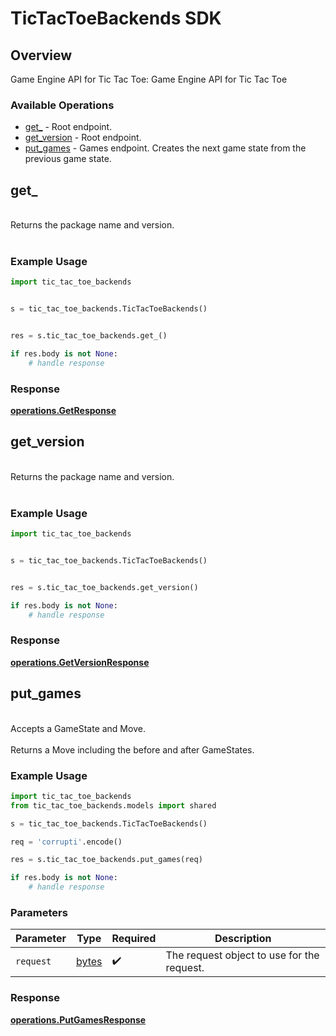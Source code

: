 # TicTacToeBackends SDK

## Overview

Game Engine API for Tic Tac Toe: Game Engine API for Tic Tac Toe

### Available Operations

* [get_](#get_) - Root endpoint.
* [get_version](#get_version) - Root endpoint.
* [put_games](#put_games) - Games endpoint. Creates the next game state from the previous game state.

## get_

<br/>Returns the package name and version.<br/><br/>

### Example Usage

```python
import tic_tac_toe_backends


s = tic_tac_toe_backends.TicTacToeBackends()


res = s.tic_tac_toe_backends.get_()

if res.body is not None:
    # handle response
```


### Response

**[operations.GetResponse](../../models/operations/getresponse.md)**


## get_version

<br/>Returns the package name and version.<br/><br/>

### Example Usage

```python
import tic_tac_toe_backends


s = tic_tac_toe_backends.TicTacToeBackends()


res = s.tic_tac_toe_backends.get_version()

if res.body is not None:
    # handle response
```


### Response

**[operations.GetVersionResponse](../../models/operations/getversionresponse.md)**


## put_games

<br/>Accepts a GameState and Move.<br/><br/>Returns a Move including the before and after GameStates.<br/>

### Example Usage

```python
import tic_tac_toe_backends
from tic_tac_toe_backends.models import shared

s = tic_tac_toe_backends.TicTacToeBackends()

req = 'corrupti'.encode()

res = s.tic_tac_toe_backends.put_games(req)

if res.body is not None:
    # handle response
```

### Parameters

| Parameter                                  | Type                                       | Required                                   | Description                                |
| ------------------------------------------ | ------------------------------------------ | ------------------------------------------ | ------------------------------------------ |
| `request`                                  | [bytes](../../models//.md)                 | :heavy_check_mark:                         | The request object to use for the request. |


### Response

**[operations.PutGamesResponse](../../models/operations/putgamesresponse.md)**

